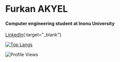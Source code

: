 # Furkan AKYEL

#### Computer engineering student at Inonu University

[LinkedIn](https://tr.linkedin.com/in/furkanakyel){:target="_blank"}
  
[![Top Langs](https://github-readme-stats.vercel.app/api/top-langs/?username=furkanakyel&layout=compact&theme=vision-friendly-dark)](https://github.com/anuraghazra/github-readme-stats)

![Profile Views](https://komarev.com/ghpvc/?username=furkanakyel&style=flat-square&color=blue)
